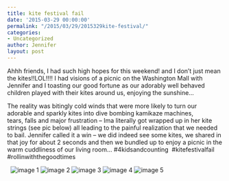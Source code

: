 ```yaml
---
title: kite festival fail
date: '2015-03-29 00:00:00'
permalink: "/2015/03/29/2015329kite-festival/"
categories:
- Uncategorized
author: Jennifer
layout: post
---
```


Ahhh friends, I&nbsp;had such high hopes for this weekend! and I&nbsp;don&#8217;t just mean the kites!!LOL!!!!&nbsp;I had visions of a&nbsp;picnic on&nbsp;the Washington Mall with Jennifer and I toasting our good fortune as our adorably well behaved children played with their kites around us, enjoying the sunshine&#8230;&nbsp;

The reality was&nbsp;bitingly cold winds that were more likely to turn our adorable and sparkly kites into dive bombing kamikaze machines, tears,&nbsp;falls and major frustration &#8211;&nbsp;Ima literally got wrapped up in her kite strings (see pic below)&nbsp;all leading to the painful realization that we needed to bail.&nbsp;Jennifer called it a win &#8211;&nbsp;we did indeed see some kites, we shared in that joy for about 2 seconds&nbsp;and then we bundled up to enjoy a picnic in the warm cuddliness of our living room&#8230; #4kidsandcounting&nbsp;&nbsp;#kitefestivalfail #rollinwiththegoodtimes&nbsp;

 
![image 1](/teamelam/assets/images/2015-03-29-2015329kite-festival/2015-03-28+10.36.23.jpg)
![image 2](/teamelam/assets/images/2015-03-29-2015329kite-festival/2015-03-28+10.36.26.jpg)
![image 3](/teamelam/assets/images/2015-03-29-2015329kite-festival/2015-03-28+10.46.01.jpg)
![image 4](/teamelam/assets/images/2015-03-29-2015329kite-festival/2015-03-28+10.48.12.jpg)
![image 5](/teamelam/assets/images/2015-03-29-2015329kite-festival/2015-03-28+10.48.49.jpg)
